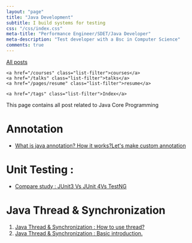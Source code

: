 ```yaml
---
layout: "page"
title: "Java Development"
subtitle: I build systems for testing
css: "/css/index.css"
meta-title: "Performance Engineer/SDET/Java Developer"
meta-description: "Test developer with a Bsc in Computer Science"
comments: true
---
```

<div class="list-filters">
    <a href="/" class="list-filter filter-selected">All posts</a>

    <a href="/courses" class="list-filter">courses</a>
	<a href="/talks" class="list-filter">talks</a>
    <a href="/pages/resume" class="list-filter">resume</a>

    <a href="/tags" class="list-filter">Index</a>
</div>

This page contains all post related to Java Core Programming

# Annotation
- [What is java annotation? How it works?Let's make custom annotation](https://sarkershantonu.github.io/2016/01/28/java-annotation/)

# Unit Testing : 
- [Compare study : JUnit3 Vs JUnit 4Vs TestNG](https://sarkershantonu.github.io/2015/08/19/junit-testng/)

# Java Thread & Synchronization 
1. [Java Thread & Synchronization : How to use thread?](https://sarkershantonu.github.io/2015/10/08/java-thread-use/)
2. [Java Thread & Synchronization : Basic introduction.](https://sarkershantonu.github.io/2015/10/07/java-thread-sync/)